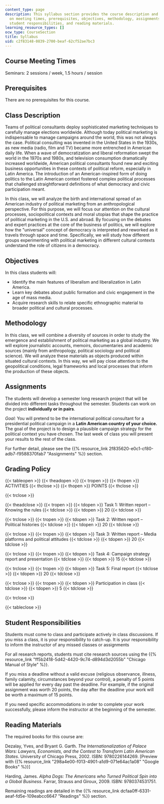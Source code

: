 ```yaml
---
content_type: page
description: This syllabus section provides the course description and information
  on meeting times, prerequisites, objectives, methodology, assignments, grading policy,
  student responsibilities, and reading materials.
learning_resource_types: []
ocw_type: CourseSection
title: Syllabus
uid: c2f83148-0839-2700-beaf-62cf52ae7bc3
---
```


Course Meeting Times
--------------------

Seminars: 2 sessions / week, 1.5 hours / session

Prerequisites
-------------

There are no prerequisites for this course.

Class Description
-----------------

Teams of political consultants deploy sophisticated marketing techniques to carefully manage elections worldwide. Although today political marketing is indispensable to manage campaigns around the world, this was not always the case. Political consulting was invented in the United States in the 1930s, as new media (radio, film and TV) became more entrenched in American daily life. When a wave of democratization and liberal reformation swept the world in the 1970s and 1980s, and television consumption dramatically increased worldwide, American political consultants found new and exciting business opportunities in these contexts of political reform, especially in Latin America. The introduction of an American-inspired form of doing politics to the Latin American context fostered complex political processes that challenged straightforward definitions of what democracy and civic participation meant.

In this class, we will analyze the birth and international spread of an American industry of political marketing from an anthropological perspective. For this purpose, we will focus our attention on the cultural processes, sociopolitical contexts and moral utopias that shape the practice of political marketing in the U.S. and abroad. By focusing on the debates and expert practices at the core of the business of politics, we will explore how the "universal" concept of democracy is interpreted and reworked as it travels through space and time. Specifically, we will study how different groups experimenting with political marketing in different cultural contexts understand the role of citizens in a democracy.

Objectives
----------

In this class students will:

*   Identify the main features of liberalism and liberalization in Latin America.
*   Learn key debates about public formation and civic engagement in the age of mass media.
*   Acquire research skills to relate specific ethnographic material to broader political and cultural processes.

Methodology
-----------

In this class, we will combine a diversity of sources in order to study the emergence and establishment of political marketing as a global industry. We will explore journalistic accounts, memoirs, documentaries and academic sources (mainly from anthropology, political sociology and political science). We will analyze these materials as objects produced within situated cultural contexts. In this way, we will pay close attention to the geopolitical conditions, legal frameworks and local processes that inform the production of these objects.

Assignments
-----------

The students will develop a semester long research project that will be divided into different tasks throughout the semester. Students can work on the project **individually or in pairs**.

_Goal:_ You will pretend to be the international political consultant for a presidential political campaign in a **Latin American country of your choice.** The goal of the project is to design a plausible campaign strategy for the political context you have chosen. The last week of class you will present your results to the rest of the class.

For further detail, please see the {{% resource_link 2f835620-e0c1-cf80-adb7-f9588370fab7 "Assignments" %}} section.

Grading Policy
--------------

{{< tableopen >}}
{{< theadopen >}}
{{< tropen >}}
{{< thopen >}}
ACTIVITIES
{{< thclose >}}
{{< thopen >}}
POINTS
{{< thclose >}}

{{< trclose >}}

{{< theadclose >}}
{{< tropen >}}
{{< tdopen >}}
Task 1: Written report – Knowing the rules
{{< tdclose >}}
{{< tdopen >}}
20
{{< tdclose >}}

{{< trclose >}}
{{< tropen >}}
{{< tdopen >}}
Task 2: Written report – Political histories
{{< tdclose >}}
{{< tdopen >}}
20
{{< tdclose >}}

{{< trclose >}}
{{< tropen >}}
{{< tdopen >}}
Task 3: Written report – Media platforms and political attitudes
{{< tdclose >}}
{{< tdopen >}}
20
{{< tdclose >}}

{{< trclose >}}
{{< tropen >}}
{{< tdopen >}}
Task 4: Campaign strategy report and presentation
{{< tdclose >}}
{{< tdopen >}}
15
{{< tdclose >}}

{{< trclose >}}
{{< tropen >}}
{{< tdopen >}}
Task 5: Final report
{{< tdclose >}}
{{< tdopen >}}
20
{{< tdclose >}}

{{< trclose >}}
{{< tropen >}}
{{< tdopen >}}
Participation in class
{{< tdclose >}}
{{< tdopen >}}
5
{{< tdclose >}}

{{< trclose >}}

{{< tableclose >}}

Student Responsibilities
------------------------

Students must come to class and participate actively in class discussions. If you miss a class, it is your responsibility to catch-up. It is your responsibility to inform the instructor of any missed classes or assignments

For all research reports, students must cite research sources using the {{% resource_link "ff5b2418-5d42-4420-9c74-d894d3d2055b" "Chicago Manual of Style" %}}.

If you miss a deadline without a valid excuse (religious observance, illness, family calamity, circumstances beyond your control), a penalty of 5 points will be applied for every day past the deadline. For example, if the original assignment was worth 20 points, the day after the deadline your work will be worth a maximum of 15 points.

If you need specific accommodations in order to complete your work successfully, please inform the instructor at the beginning of the semester.

Reading Materials
-----------------

The required books for this course are:

Dezalay, Yves, and Bryant G. Garth. _The Internationalization of Palace Wars: Lawyers, Economists, and the Contest to Transform Latin American States_. University of Chicago Press, 2002. ISBN: 9780226144269. \[Preview with {{% resource_link "298a4e00-f013-4901-a1d9-071e64ac1a08" "Google Books" %}}\]

Harding, James. _Alpha Dogs: The Americans who Turned Political Spin into a Global Business_. Farrar, Strauss and Giroux, 2009. ISBN: 9780374531751.

Remaining readings are detailed in the {{% resource_link dcfaa0ff-6331-aeaf-fd5e-109eabcc6647 "Readings" %}} section.